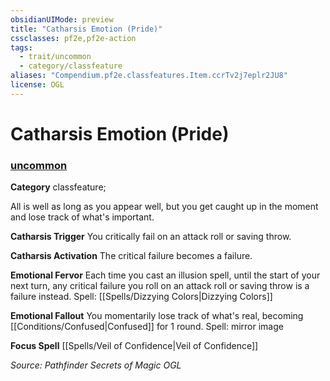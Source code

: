 ```yaml
---
obsidianUIMode: preview
title: "Catharsis Emotion (Pride)"
cssclasses: pf2e,pf2e-action
tags:
  - trait/uncommon
  - category/classfeature
aliases: "Compendium.pf2e.classfeatures.Item.ccrTv2j7eplr2JU8"
license: OGL
---
```

# Catharsis Emotion (Pride)

### [uncommon](uncommon "Uncommon Rarity Trait")

**Category** classfeature; 




All is well as long as you appear well, but you get caught up in the moment and lose track of what's important.

**Catharsis Trigger** You critically fail on an attack roll or saving throw.

**Catharsis Activation** The critical failure becomes a failure.

**Emotional Fervor** Each time you cast an illusion spell, until the start of your next turn, any critical failure you roll on an attack roll or saving throw is a failure instead. Spell: [[Spells/Dizzying Colors|Dizzying Colors]]

**Emotional Fallout** You momentarily lose track of what's real, becoming [[Conditions/Confused|Confused]] for 1 round. Spell: mirror image

**Focus Spell** [[Spells/Veil of Confidence|Veil of Confidence]]

*Source: Pathfinder Secrets of Magic*
*OGL*